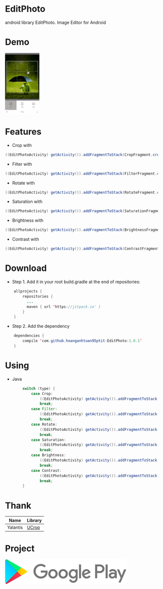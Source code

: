 # EditPhoto

android library EditPhoto. Image Editor for Android

# Demo

[<img src="/store/Gif.gif">](https://play.google.com/store/apps/details?id=com.hoanganhtuan95ptit.camdoc_business) 


# ️Features 
* Crop with 
```java
((EditPhotoActivity) getActivity()).addFragmentToStack(CropFragment.create(outputUrl, this));
```
* Filter with 
```java
((EditPhotoActivity) getActivity()).addFragmentToStack(FilterFragment.create(outputUrl, this));
```
* Rotate with 
```java
((EditPhotoActivity) getActivity()).addFragmentToStack(RotateFragment.create(outputUrl, this));
```
* Saturation with 
```java
((EditPhotoActivity) getActivity()).addFragmentToStack(SaturationFragment.create(outputUrl, this));
```
* Brightness with 
```java
((EditPhotoActivity) getActivity()).addFragmentToStack(BrightnessFragment.create(outputUrl, this));
```
* Contrast with 
```java
((EditPhotoActivity) getActivity()).addFragmentToStack(ContrastFragment.create(outputUrl, this));
```


# Download

* Step 1. Add it in your root build.gradle at the end of repositories:
```java
    allprojects {
        repositories {
          ...
          maven { url 'https://jitpack.io' }
        }
    }
```
* Step 2. Add the dependency
```java
    dependencies {
        compile 'com.github.hoanganhtuan95ptit:EditPhoto:1.0.1'
    }
```

# Using

* Java

```java
        switch (type) {
            case Crop:
                ((EditPhotoActivity) getActivity()).addFragmentToStack(CropFragment.create(outputUrl, this));
                break;
            case Filter:
                ((EditPhotoActivity) getActivity()).addFragmentToStack(FilterFragment.create(outputUrl, this));
                break;
            case Rotate:
                ((EditPhotoActivity) getActivity()).addFragmentToStack(RotateFragment.create(outputUrl, this));
                break;
            case Saturation:
                ((EditPhotoActivity) getActivity()).addFragmentToStack(SaturationFragment.create(outputUrl, this));
                break;
            case Brightness:
                ((EditPhotoActivity) getActivity()).addFragmentToStack(BrightnessFragment.create(outputUrl, this));
                break;
            case Contrast:
                ((EditPhotoActivity) getActivity()).addFragmentToStack(ContrastFragment.create(outputUrl, this));
                break;
        }
```
# Thank 

 Name | Library
------------ | -------------
Yalantis | [UCrop](https://github.com/Yalantis/uCrop) 


# Project


[<img src="/store/Store.png">](https://play.google.com/store/apps/details?id=com.hoanganhtuan95ptit.camdoc_business)
